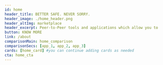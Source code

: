 ```yaml
---
id: home
header_title: BETTER SAFE. NEVER SORRY.
header_image: ./home_header.png
header_altImg: marketplace
header_excerpt: Peer-to-Peer tools and applications which allow you to scale your community freely and privately, leaving all your security concerns behind. 
button: KNOW MORE
link: /about
comparisonMain: home_comparison
comparisonSecs: [app_1, app_2, app_3]
cards: [home_card] #you can continue adding cards as needed
cta: home_cta
---
```

